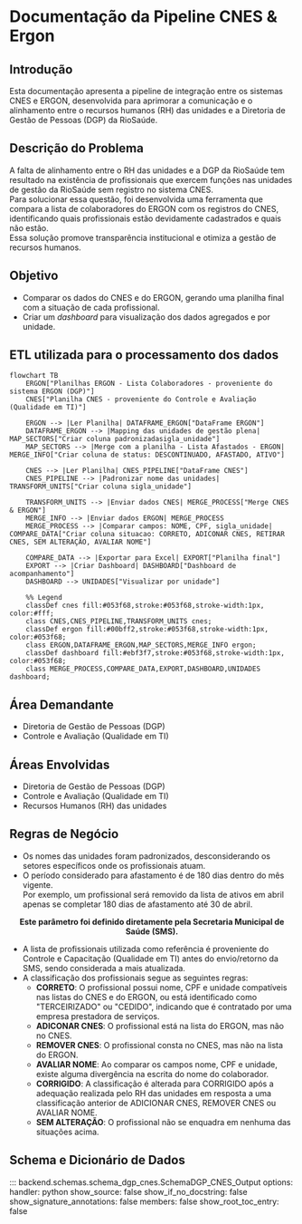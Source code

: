 # Documentação da Pipeline CNES & Ergon

## Introdução
Esta documentação apresenta a pipeline de integração entre os sistemas CNES e ERGON, desenvolvida para aprimorar a comunicação e o alinhamento entre o recursos humanos (RH) das unidades e a Diretoria de Gestão de Pessoas (DGP) da RioSaúde.

## Descrição do Problema
A falta de alinhamento entre o RH das unidades e a DGP da RioSaúde tem resultado na existência de profissionais que exercem funções nas unidades de gestão da RioSaúde sem registro no sistema CNES.  
Para solucionar essa questão, foi desenvolvida uma ferramenta que compara a lista de colaboradores do ERGON com os registros do CNES, identificando quais profissionais estão devidamente cadastrados e quais não estão.  
Essa solução promove transparência institucional e otimiza a gestão de recursos humanos.

## Objetivo
- Comparar os dados do CNES e do ERGON, gerando uma planilha final com a situação de cada profissional.
- Criar um *dashboard* para visualização dos dados agregados e por unidade.

## ETL utilizada para o processamento dos dados
```mermaid
flowchart TB
    ERGON["Planilhas ERGON - Lista Colaboradores - proveniente do sistema ERGON (DGP)"]
    CNES["Planilha CNES - proveniente do Controle e Avaliação (Qualidade em TI)"]

    ERGON --> |Ler Planilha| DATAFRAME_ERGON["DataFrame ERGON"]
    DATAFRAME_ERGON --> |Mapping das unidades de gestão plena| MAP_SECTORS["Criar coluna padronizadasigla_unidade"]
    MAP_SECTORS --> |Merge com a planilha - Lista Afastados - ERGON| MERGE_INFO["Criar coluna de status: DESCONTINUADO, AFASTADO, ATIVO"]

    CNES --> |Ler Planilha| CNES_PIPELINE["DataFrame CNES"]
    CNES_PIPELINE --> |Padronizar nome das unidades| TRANSFORM_UNITS["Criar coluna sigla_unidade"]

    TRANSFORM_UNITS --> |Enviar dados CNES| MERGE_PROCESS["Merge CNES & ERGON"]
    MERGE_INFO --> |Enviar dados ERGON| MERGE_PROCESS
    MERGE_PROCESS --> |Comparar campos: NOME, CPF, sigla_unidade| COMPARE_DATA["Criar coluna situacao: CORRETO, ADICONAR CNES, RETIRAR CNES, SEM ALTERAÇÃO, AVALIAR NOME"]

    COMPARE_DATA --> |Exportar para Excel| EXPORT["Planilha final"]
    EXPORT --> |Criar Dashboard| DASHBOARD["Dashboard de acompanhamento"]
    DASHBOARD --> UNIDADES["Visualizar por unidade"]

    %% Legend
    classDef cnes fill:#053f68,stroke:#053f68,stroke-width:1px, color:#fff;
    class CNES,CNES_PIPELINE,TRANSFORM_UNITS cnes;
    classDef ergon fill:#00bff2,stroke:#053f68,stroke-width:1px, color:#053f68;
    class ERGON,DATAFRAME_ERGON,MAP_SECTORS,MERGE_INFO ergon;
    classDef dashboard fill:#ebf3f7,stroke:#053f68,stroke-width:1px, color:#053f68;
    class MERGE_PROCESS,COMPARE_DATA,EXPORT,DASHBOARD,UNIDADES dashboard;
```

## Área Demandante
- Diretoria de Gestão de Pessoas (DGP)
- Controle e Avaliação (Qualidade em TI)


## Áreas Envolvidas
- Diretoria de Gestão de Pessoas (DGP)
- Controle e Avaliação (Qualidade em TI)
- Recursos Humanos (RH) das unidades


## Regras de Negócio
- Os nomes das unidades foram padronizados, desconsiderando os setores específicos onde os profissionais atuam.
- O período considerado para afastamento é de 180 dias dentro do mês vigente.  
Por exemplo, um profissional será removido da lista de ativos em abril apenas se completar 180 dias de afastamento até 30 de abril.  

<p style="text-align: center;"><strong>Este parâmetro foi definido diretamente pela Secretaria Municipal de Saúde (SMS).</strong></p>

- A lista de profissionais utilizada como referência é proveniente do Controle e Capacitação (Qualidade em TI) antes do envio/retorno da SMS, sendo considerada a mais atualizada.
- A classificação dos profissionais segue as seguintes regras:
    - **CORRETO**: O profissional possui nome, CPF e unidade compatíveis nas listas do CNES e do ERGON, ou está identificado como "TERCEIRIZADO" ou "CEDIDO", indicando que é contratado por uma empresa prestadora de serviços.
    - **ADICONAR CNES**: O profissional está na lista do ERGON, mas não no CNES.
    - **REMOVER CNES**: O profissional consta no CNES, mas não na lista do ERGON.
    - **AVALIAR NOME**: Ao comparar os campos nome, CPF e unidade, existe alguma divergência na escrita do nome do colaborador.
    - **CORRIGIDO**: A classificação é alterada para CORRIGIDO após a adequação realizada pelo RH das unidades em resposta a uma classificação anterior de ADICIONAR CNES, REMOVER CNES ou AVALIAR NOME.
    - **SEM ALTERAÇÃO**: O profissional não se enquadra em nenhuma das situações acima.


## Schema e Dicionário de Dados
::: backend.schemas.schema_dgp_cnes.SchemaDGP_CNES_Output
    options:
        handler: python
        show_source: false
        show_if_no_docstring: false
        show_signature_annotations: false
        members: false
        show_root_toc_entry: false
